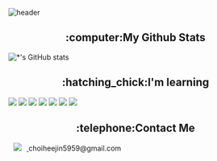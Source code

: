 ![header](https://capsule-render.vercel.app/api?type=waving&color=64c6e3&height=250&section=header&text=Heejin%20Choi&fontSize=100&animation=fadeIn&fontAlignY=38&desc=%20&descAlignY=62&descAlign=62)

<div align=center><h2>:computer:My Github Stats</h2></div>

![*'s GitHub stats](https://github-readme-stats.vercel.app/api?username=July0313&show_icons=true&theme=tokyonight)

<div align=center><h2>:hatching_chick:I'm learning</h2></div>

![](https://img.shields.io/badge/CSharp-239120?style=flat-square&logo=c-sharp&logoColor=white)
![](https://img.shields.io/badge/C++-00599C?style=flat-square&logo=cpp&logoColor=white)
![](https://img.shields.io/badge/Unity-000000?style=flat-square&logo=unity&logoColor=white)
![](https://img.shields.io/badge/MySQL-4479A1?style=flat-square&logo=Mysql&logoColor=white)
![](https://img.shields.io/badge/GitHub-181717?style=flat-square&logo=GitHub&logoColor=white)
![](https://img.shields.io/badge/SourceTree-0052CC?style=flat-square&logo=SourceTree&logoColor=white)
![](https://img.shields.io/badge/SFML-8CC445?style=flat-square&logo=SFML&logoColor=white)

<div align=center><h2>:telephone:Contact Me</h2></div>

<a href="https://alpox.kr">
    <img 
        src="http://img.shields.io/badge/Gmail-655ced?style=flat&logo=gmail&logoColor=white"
        style="height : auto; margin-left : 10px; margin-right : 10px;"/>
</a>
choiheejin5959@gmail.com
